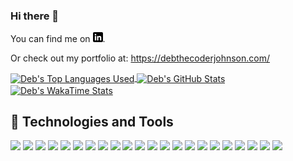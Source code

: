 <!-- <a href='https://debthecoderjohnson/'><img src='reactprogram.jpg' alt='react program' width=960px></a> -->

### Hi there 👋

<!-- Actual text -->

You can find me on [![LinkedIn][1.2]][1].

<!-- Icons -->

[1.2]: https://github.com/debjohnson33/debjohnson33/blob/7157c00d0d4d962f13ec3065e5af9e7a4adc5a99/linkedinIcon.png (LinkedIn icon without padding)

<!-- Links to your social media accounts -->

[1]: https://www.linkedin.com/in/deborah-r-johnson/

Or check out my portfolio at: https://debthecoderjohnson.com/

<a href="https://github.com/debjohnson33/debjohnson33">
  <img align="center" src="https://github-readme-stats.vercel.app/api/top-langs/?username=debjohnson33&hide=ruby&theme=dark" alt="Deb's Top Languages Used" />
</a>

<a href="https://github.com/debjohnson33/debjohnson33">
  <img align="center" src="https://github-readme-stats.vercel.app/api?username=debjohnson33&count_private=true&show_icons=true&theme=dark" alt="Deb's GitHub Stats" />
</a>
<!-- [![Readme Card](https://github-readme-stats.vercel.app/api/pin/?username=debjohnson33&repo=Hangman)](https://github.com/anuraghazra/github-readme-stats) -->

<a href="https://github.com/debjohnson33/debjohnson33">
  <img align="center" src="https://github-readme-stats.vercel.app/api/wakatime?username=debjohnson33&v=2&layout=compact&theme=dark" alt="
Deb's WakaTime Stats" />
</a>

## 🔧 Technologies and Tools
![](https://img.shields.io/badge/-JavaScript-F7DF1E?logo=javascript&logoColor=white)
![](https://img.shields.io/badge/-React-61DAFB?logo=react&logoColor=white)
![](https://img.shields.io/badge/-HTML5-E34F26?logo=html5&logoColor=white)
![](https://img.shields.io/badge/-CSS3-1572B6?logo=css3&logoColor=white)
![](https://img.shields.io/badge/-Redux-764ABC?logo=redux&logoColor=white)
![](https://img.shields.io/badge/-jQuery-0769AD?logo=jquery&logoColor=white)
![](https://img.shields.io/badge/-NodeJS-339933?logo=node.js&logoColor=white)
![](https://img.shields.io/badge/-Express-000000?logo=express&logoColor=white)
![](https://img.shields.io/badge/-MySQL-4479A1?logo=mysql&logoColor=white)
![](https://img.shields.io/badge/-MongoDB-47A248?logo=mongodb&logoColor=white)
![](https://img.shields.io/badge/-PostgreSQL-336791?logo=postgresql&logoColor=white)
![](https://img.shields.io/badge/-SQLite-003B57?logo=sqlite&logoColor=white)
![](https://img.shields.io/badge/-Jest-C21325?logo=jest&logoColor=white)
![](https://img.shields.io/badge/-Heroku-430098?logo=heroku&logoColor=white)
![](https://img.shields.io/badge/-NGINX-009639?logo=nginx&logoColor=white)
![](https://img.shields.io/badge/-AWS-232F3E?logo=amazon-aws&logoColor=white)
![](https://img.shields.io/badge/-NewRelic-008C99?logo=new-relic&logoColor=white)
![](https://img.shields.io/badge/-VisualStudioCode-007ACC?logo=visual-studio-code&logoColor=white)
![](https://img.shields.io/badge/-Git-F05032?logo=git&logoColor=white)
![](https://img.shields.io/badge/-GitHub-181717?logo=github&logoColor=white)
![](https://img.shields.io/badge/-Trello-0079BF?logo=trello&logoColor=white)
![](https://img.shields.io/badge/-Slack-4A154B?logo=slack&logoColor=white)

<!--
**debjohnson33/debjohnson33** is a ✨ _special_ ✨ repository because its `README.md` (this file) appears on your GitHub profile.

Here are some ideas to get you started:

- 🔭 I’m currently working on ...
- 🌱 I’m currently learning ...
- 👯 I’m looking to collaborate on ...
- 🤔 I’m looking for help with ...
- 💬 Ask me about ...
- 📫 How to reach me: ...
- 😄 Pronouns: ...
- ⚡ Fun fact: ...
-->
